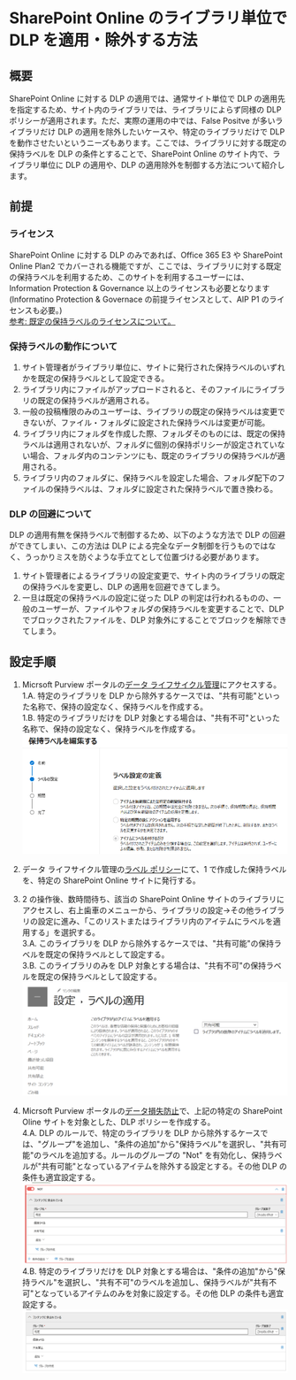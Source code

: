 # SharePoint Online のライブラリ単位で DLP を適用・除外する方法
## 概要
SharePoint Online に対する DLP の適用では、通常サイト単位で DLP の適用先を指定するため、サイト内のライブラリでは、ライブラリによらず同様の DLP ポリシーが適用されます。ただ、実際の運用の中では、False Positve が多いライブラリだけ DLP の適用を除外したいケースや、特定のライブラリだけで DLP を動作させたいというニーズもあります。ここでは、ライブラリに対する既定の保持ラベルを DLP の条件とすることで、SharePoint Online のサイト内で、ライブラリ単位に DLP の適用や、DLP の適用除外を制御する方法について紹介します。

## 前提
### ライセンス
SharePoint Online に対する DLP のみであれば、Office 365 E3 や SharePoint Online Plan2 でカバーされる機能ですが、ここでは、ライブラリに対する既定の保持ラベルを利用するため、このサイトを利用するユーザーには、Information Protection & Governance 以上のライセンスも必要となります(Informatino Protection & Governace の前提ライセンスとして、AIP P1 のライセンスも必要。)    
[参考: 既定の保持ラベルのライセンスについて。](https://learn.microsoft.com/ja-jp/office365/servicedescriptions/microsoft-365-service-descriptions/microsoft-365-tenantlevel-services-licensing-guidance/microsoft-365-security-compliance-licensing-guidance#licensing-for-retention-label-policies)

### 保持ラベルの動作について 
1. サイト管理者がライブラリ単位に、サイトに発行された保持ラベルのいずれかを既定の保持ラベルとして設定できる。
2. ライブラリ内にファイルがアップロードされると、そのファイルにライブラリの既定の保持ラベルが適用される。
3. 一般の投稿権限のみのユーザーは、ライブラリの既定の保持ラベルは変更できないが、ファイル・フォルダに設定された保持ラベルは変更が可能。
4. ライブラリ内にフォルダを作成した際、フォルダそのものには、既定の保持ラベルは適用されないが、フォルダに個別の保持ポリシーが設定されていない場合、フォルダ内のコンテンツにも、既定のライブラリの保持ラベルが適用される。
5. ライブラリ内のフォルダに、保持ラベルを設定した場合、フォルダ配下のファイルの保持ラベルは、フォルダに設定された保持ラベルで置き換わる。

### DLP の回避について
DLP の適用有無を保持ラベルで制御するため、以下のような方法で DLP の回避ができてしまい、この方法は DLP による完全なデータ制御を行うものではなく、うっかりミスを防ぐような手立てとして位置づける必要があります。
1. サイト管理者によるライブラリの設定変更で、サイト内のライブラリの既定の保持ラベルを変更し、DLP の適用を回避できてしまう。
3. 一旦は既定の保持ラベルの設定に従った DLP の判定は行われるものの、一般のユーザーが、ファイルやフォルダの保持ラベルを変更することで、DLP でブロックされたファイルを、DLP 対象外にすることでブロックを解除できてしまう。

## 設定手順
1. Micrsoft Purview ポータルの[データ ライフサイクル管理](https://compliance.microsoft.com/informationgovernance)にアクセスする。    
    1.A. 特定のライブラリを DLP から除外するケースでは、"共有可能"といった名称で、保持の設定なく、保持ラベルを作成する。    
    1.B. 特定のライブラリだけを DLP 対象とする場合は、"共有不可"といった名称で、保持の設定なく、保持ラベルを作成する。<img src="https://github.com/YoshihiroIchinose/E5Comp/blob/main/img/DLPbyRetention01.png"/>    
     
2. データ ライフサイクル管理の[ラベル ポリシー](https://compliance.microsoft.com/informationgovernance?viewid=labelpolicies)にて、1 で作成した保持ラベルを、特定の SharePoint Online サイトに発行する。
    
3. 2 の操作後、数時間待ち、該当の SharePoint Online サイトのライブラリにアクセスし、右上歯車のメニューから、ライブラリの設定->その他ライブラリの設定に進み、「このリストまたはライブラリ内のアイテムにラベルを適用する」を選択する。    
    3.A. このライブラリを DLP から除外するケースでは、"共有可能"の保持ラベルを既定の保持ラベルとして設定する。     
    3.B. このライブラリのみを DLP 対象とする場合は、"共有不可"の保持ラベルを既定の保持ラベルとして設定する。<img src="https://github.com/YoshihiroIchinose/E5Comp/blob/main/img/DLPbyRetention02.png"/>     
    
4. Micrsoft Purview ポータルの[データ損失防止](https://compliance.microsoft.com/datalossprevention?viewid=policies)で、上記の特定の SharePoint Oline サイトを対象とした、DLP ポリシーを作成する。    
    4.A. DLP のルールで、特定のライブラリを DLP から除外するケースでは、"グループ"を追加し、"条件の追加"から"保持ラベル"を選択し、"共有可能"のラベルを追加する。ルールのグループの "Not" を有効化し、保持ラベルが"共有可能"となっているアイテムを除外する設定とする。その他 DLP の条件も適宜設定する。<img src="https://github.com/YoshihiroIchinose/E5Comp/blob/main/img/DLPbyRetention03.png"/>     
    4.B. 特定のライブラリだけを DLP 対象とする場合は、"条件の追加"から"保持ラベル"を選択し、"共有不可"のラベルを追加し、保持ラベルが"共有不可"となっているアイテムのみを対象に設定する。その他 DLP の条件も適宜設定する。<img src="https://github.com/YoshihiroIchinose/E5Comp/blob/main/img/DLPbyRetention04.png"/> 
